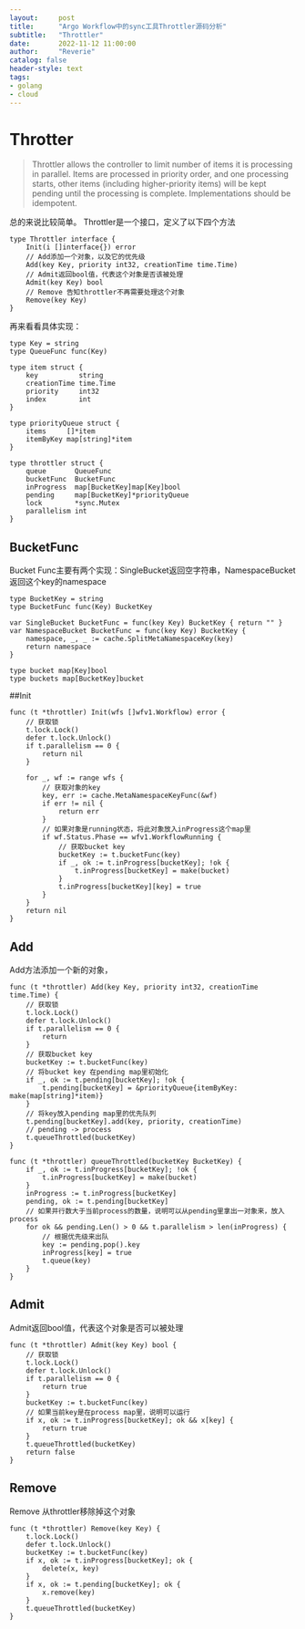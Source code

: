 ```yaml
---
layout:     post
title:      "Argo Workflow中的sync工具Throttler源码分析"
subtitle:   "Throttler"
date:       2022-11-12 11:00:00
author:     "Reverie"
catalog: false
header-style: text
tags: 
- golang
- cloud
---
```


# Throtter

> Throttler allows the controller to limit number of items it is processing in parallel.
Items are processed in priority order, and one processing starts, other items (including higher-priority items) will be kept pending until the processing is complete.
Implementations should be idempotent.

总的来说比较简单。
Throttler是一个接口，定义了以下四个方法
```golang
type Throttler interface {
	Init(i []interface{}) error
    // Add添加一个对象，以及它的优先级
	Add(key Key, priority int32, creationTime time.Time)
	// Admit返回bool值，代表这个对象是否该被处理
	Admit(key Key) bool
	// Remove 告知throttler不再需要处理这个对象
	Remove(key Key)
}
```

再来看看具体实现：
```golang
type Key = string
type QueueFunc func(Key)

type item struct {
	key          string
	creationTime time.Time
	priority     int32
	index        int
}

type priorityQueue struct {
	items     []*item
	itemByKey map[string]*item
}

type throttler struct {
	queue       QueueFunc
	bucketFunc  BucketFunc
	inProgress  map[BucketKey]map[Key]bool
	pending     map[BucketKey]*priorityQueue
	lock        *sync.Mutex
	parallelism int
}
```

## BucketFunc
Bucket Func主要有两个实现：SingleBucket返回空字符串，NamespaceBucket返回这个key的namespace
```golang
type BucketKey = string
type BucketFunc func(Key) BucketKey

var SingleBucket BucketFunc = func(key Key) BucketKey { return "" }
var NamespaceBucket BucketFunc = func(key Key) BucketKey {
	namespace, _, _ := cache.SplitMetaNamespaceKey(key)
	return namespace
}

type bucket map[Key]bool
type buckets map[BucketKey]bucket
```

##Init
```golang
func (t *throttler) Init(wfs []wfv1.Workflow) error {
    // 获取锁
	t.lock.Lock()
	defer t.lock.Unlock()
	if t.parallelism == 0 {
		return nil
	}

	for _, wf := range wfs {
        // 获取对象的key
		key, err := cache.MetaNamespaceKeyFunc(&wf)
		if err != nil {
			return err
		}
        // 如果对象是running状态，将此对象放入inProgress这个map里
		if wf.Status.Phase == wfv1.WorkflowRunning {
            // 获取bucket key
			bucketKey := t.bucketFunc(key)
			if _, ok := t.inProgress[bucketKey]; !ok {
				t.inProgress[bucketKey] = make(bucket)
			}
			t.inProgress[bucketKey][key] = true
		}
	}
	return nil
}
```

## Add
Add方法添加一个新的对象，
```golang
func (t *throttler) Add(key Key, priority int32, creationTime time.Time) {
    // 获取锁
	t.lock.Lock()
	defer t.lock.Unlock()
	if t.parallelism == 0 {
		return
	}
    // 获取bucket key
	bucketKey := t.bucketFunc(key)
    // 将bucket key 在pending map里初始化
	if _, ok := t.pending[bucketKey]; !ok {
		t.pending[bucketKey] = &priorityQueue{itemByKey: make(map[string]*item)}
	}
    // 将key放入pending map里的优先队列
	t.pending[bucketKey].add(key, priority, creationTime)
    // pending -> process
	t.queueThrottled(bucketKey)
}

func (t *throttler) queueThrottled(bucketKey BucketKey) {
	if _, ok := t.inProgress[bucketKey]; !ok {
		t.inProgress[bucketKey] = make(bucket)
	}
	inProgress := t.inProgress[bucketKey]
	pending, ok := t.pending[bucketKey]
    // 如果并行数大于当前process的数量，说明可以从pending里拿出一对象来，放入process
	for ok && pending.Len() > 0 && t.parallelism > len(inProgress) {
        // 根据优先级来出队
		key := pending.pop().key
		inProgress[key] = true
		t.queue(key)
	}
}
```

## Admit
Admit返回bool值，代表这个对象是否可以被处理
```golang
func (t *throttler) Admit(key Key) bool {
    // 获取锁
	t.lock.Lock()
	defer t.lock.Unlock()
	if t.parallelism == 0 {
		return true
	}
	bucketKey := t.bucketFunc(key)
    // 如果当前key是在process map里，说明可以运行
	if x, ok := t.inProgress[bucketKey]; ok && x[key] {
		return true
	}
	t.queueThrottled(bucketKey)
	return false
}
```

## Remove
Remove 从throttler移除掉这个对象
```golang
func (t *throttler) Remove(key Key) {
	t.lock.Lock()
	defer t.lock.Unlock()
	bucketKey := t.bucketFunc(key)
	if x, ok := t.inProgress[bucketKey]; ok {
		delete(x, key)
	}
	if x, ok := t.pending[bucketKey]; ok {
		x.remove(key)
	}
	t.queueThrottled(bucketKey)
}
```

